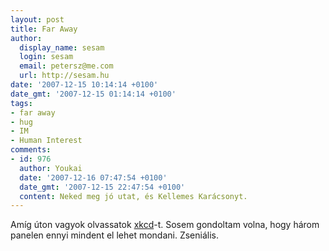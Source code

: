 ```yaml
---
layout: post
title: Far Away
author:
  display_name: sesam
  login: sesam
  email: petersz@me.com
  url: http://sesam.hu
date: '2007-12-15 10:14:14 +0100'
date_gmt: '2007-12-15 01:14:14 +0100'
tags:
- far away
- hug
- IM
- Human Interest
comments:
- id: 976
  author: Youkai
  date: '2007-12-16 07:47:54 +0100'
  date_gmt: '2007-12-15 22:47:54 +0100'
  content: Neked meg jó utat, és Kellemes Karácsonyt.
---
```


Amíg úton vagyok olvassatok [xkcd](http://xkcd.com/352)-t. Sosem gondoltam volna, hogy három panelen ennyi mindent el lehet mondani. Zseniális.
